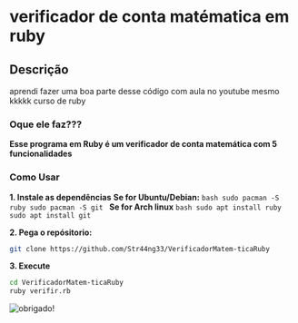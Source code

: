 # verificador de conta matématica em ruby

## Descrição

aprendi fazer uma boa parte desse código com aula no youtube mesmo kkkkk curso de ruby

### Oque ele faz???

**Esse programa em Ruby é um verificador de conta matemática com 5 funcionalidades**

### Como Usar
**1. Instale as dependências**
    **Se for Ubuntu/Debian:**
    ```bash
    sudo pacman -S ruby
    sudo pacman -S git
    ```
    **Se for Arch linux**
    ```bash
      sudo apt install ruby
      sudo apt install git
      ```

**2. Pega o repósitorio:**
  ```bash
  git clone https://github.com/Str44ng33/VerificadorMatem-ticaRuby
  ```
**3. Execute**
```bash
cd VerificadorMatem-ticaRuby
ruby verifir.rb
```

![obrigado!](https://arquivo.devmedia.com.br/noticias/artigos/artigo_padroes-arquiteturais-em-ruby_38761.png)
